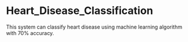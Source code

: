 # Heart_Disease_Classification
This system can classify heart disease using machine learning algorithm with 70% accuracy.
